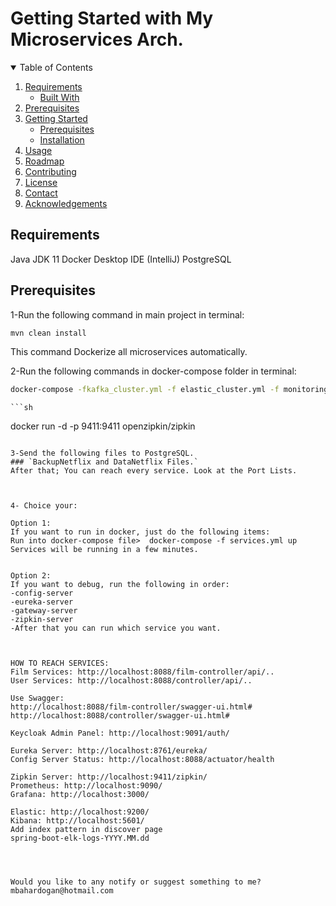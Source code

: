 # Getting Started with My Microservices Arch.

<details open="open">
  <summary>Table of Contents</summary>
  <ol>
    <li>
      <a href="#requirements">Requirements</a>
      <ul>
        <li><a href="#built-with">Built With</a></li>
      </ul>
    </li>
      <li>
      <a href="#prerequisites">Prerequisites</a>
    </li>
    <li>
      <a href="#getting-started">Getting Started</a>
      <ul>
        <li><a href="#prerequisites">Prerequisites</a></li>
        <li><a href="#installation">Installation</a></li>
      </ul>
    </li>
    <li><a href="#usage">Usage</a></li>
    <li><a href="#roadmap">Roadmap</a></li>
    <li><a href="#contributing">Contributing</a></li>
    <li><a href="#license">License</a></li>
    <li><a href="#contact">Contact</a></li>
    <li><a href="#acknowledgements">Acknowledgements</a></li>
  </ol>
</details>

## Requirements

Java JDK 11
Docker Desktop
IDE (IntelliJ)
PostgreSQL

## Prerequisites

1-Run the following command in main project in terminal:
   ```sh
   mvn clean install
   ```
This command Dockerize all microservices automatically.

2-Run the following commands in docker-compose folder in terminal:
   ```sh
   docker-compose -fkafka_cluster.yml -f elastic_cluster.yml -f monitoring.yml -f keycloak_authorization_server.yml up
   ```
    ```sh
   docker run -d -p 9411:9411 openzipkin/zipkin
   ```

3-Send the following files to PostgreSQL.
### `BackupNetflix and DataNetflix Files.` 
After that; You can reach every service. Look at the Port Lists. 



4- Choice your:

Option 1: 
If you want to run in docker, just do the following items:
Run into docker-compose file>  docker-compose -f services.yml up
Services will be running in a few minutes.


Option 2: 
If you want to debug, run the following in order:
-config-server
-eureka-server
-gateway-server
-zipkin-server
-After that you can run which service you want.



HOW TO REACH SERVICES:
Film Services: http://localhost:8088/film-controller/api/..
User Services: http://localhost:8088/controller/api/..

Use Swagger:
http://localhost:8088/film-controller/swagger-ui.html#
http://localhost:8088/controller/swagger-ui.html#

Keycloak Admin Panel: http://localhost:9091/auth/

Eureka Server: http://localhost:8761/eureka/
Config Server Status: http://localhost:8088/actuator/health

Zipkin Server: http://localhost:9411/zipkin/
Prometheus: http://localhost:9090/ 
Grafana: http://localhost:3000/

Elastic: http://localhost:9200/ 
Kibana: http://localhost:5601/  
Add index pattern in discover page
spring-boot-elk-logs-YYYY.MM.dd 




Would you like to any notify or suggest something to me?
mbahardogan@hotmail.com
